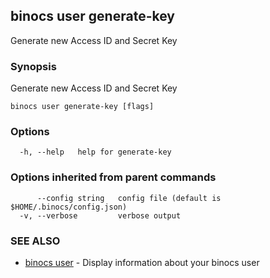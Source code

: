 ## binocs user generate-key

Generate new Access ID and Secret Key

### Synopsis


Generate new Access ID and Secret Key


```
binocs user generate-key [flags]
```

### Options

```
  -h, --help   help for generate-key
```

### Options inherited from parent commands

```
      --config string   config file (default is $HOME/.binocs/config.json)
  -v, --verbose         verbose output
```

### SEE ALSO

* [binocs user](binocs_user.md)	 - Display information about your binocs user


